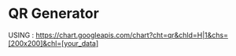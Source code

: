 # QR Generator

USING : https://chart.googleapis.com/chart?cht=qr&chld=H|1&chs=[200x200]&chl=[your_data]
